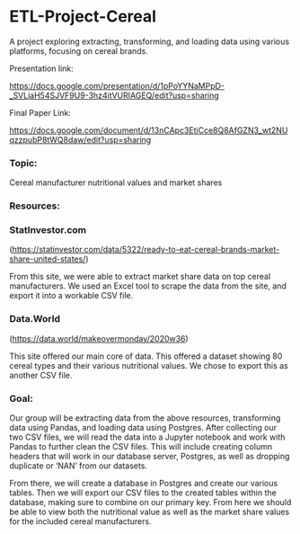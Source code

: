 # ETL-Project-Cereal
A project exploring extracting, transforming, and loading data using various platforms, focusing on cereal brands.

Presentation link:

https://docs.google.com/presentation/d/1pPoYYNaMPpD-_SVLiaH54SJVF9U9-3hz4itVURIAGEQ/edit?usp=sharing

Final Paper Link:

https://docs.google.com/document/d/13nCApc3EtiCce8Q8AfGZN3_wt2NUqzzpubP8tWQ8daw/edit?usp=sharing

### Topic: 
Cereal manufacturer nutritional values and market shares 
 
 
### Resources: 
  
### StatInvestor.com 
(https://statinvestor.com/data/5322/ready-to-eat-cereal-brands-market-share-united-states/)

From this site, we were able to extract market share data on top cereal manufacturers.  We used an Excel tool to scrape the data from the site, and export it into a workable CSV file. 
 
 
 ### Data.World 
(https://data.world/makeovermonday/2020w36)

This site offered our main core of data.  This offered a dataset showing 80 cereal types and their various nutritional values.  We chose to export this as another CSV file. 
 
 
### Goal:  
Our group will be extracting data from the above resources, transforming data using Pandas, and loading data using Postgres.  After collecting our two CSV files, we will read the data into a Jupyter notebook and work with Pandas to further clean the CSV files.  This will include creating column headers that will work in our database server, Postgres, as well as dropping duplicate or ‘NAN’ from our datasets. 
 
 
From there, we will create a database in Postgres and create our various tables.  Then we will export our CSV files to the created tables within the database, making sure to combine on our primary key.  From here we should be able to view both the nutritional value as well as the market share values for the included cereal manufacturers.  
 

